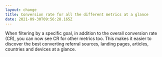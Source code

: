 ```yaml
---
layout: change
title: Conversion rate for all the different metrics at a glance
date: 2021-09-30T09:56:28.165Z
---
```

When filtering by a specific goal, in addition to the overall conversion rate (CR), you can now see CR for other metrics too. This makes it easier to discover the best converting referral sources, landing pages, articles, countries and devices at a glance.